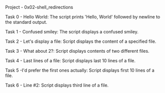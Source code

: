 Project - 0x02-shell_redirections

Task 0 - Hello World: The script prints 'Hello, World' followed by newline to the standard output.

Task 1 - Confused smiley: The script displays a confused smiley.

Task 2 - Let's display a file: Script displays the content of a specified file.

Task 3 - What about 2?: Script displays contents of two different files.

Task 4 - Last lines of a file: Script displays last 10 lines of a file.

Task 5 -I'd prefer the first ones actually: Script displays first 10 lines of a file.

Task 6 - Line #2: Script displays third line of a file.
